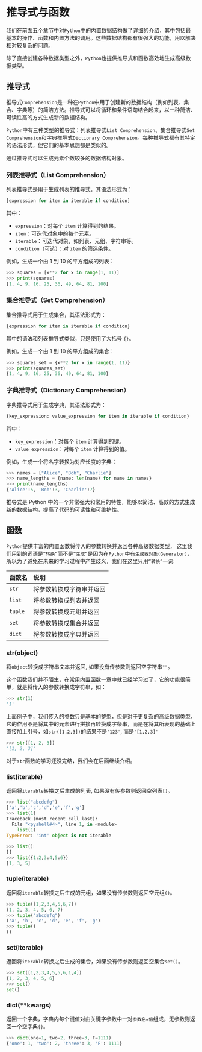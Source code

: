 # 推导式与函数

我们在前面五个章节中对`Python`中的内置数据结构做了详细的介绍，其中包括最基本的操作、函数和内置方法的调用。这些数据结构都有很强大的功能，用以解决相对较复杂的问题。

除了直接创建各种数据类型之外，`Python`也提供推导式和函数高效地生成高级数据类型。

## 推导式

推导式`Comprehension`是一种在`Python`中用于创建新的数据结构（例如列表、集合、字典等）的简洁方法。推导式可以将循环和条件语句结合起来，以一种简洁、可读性高的方式生成新的数据结构。

`Python`中有三种类型的推导式：列表推导式`List Comprehension`、集合推导式`Set Comprehension`和字典推导式`Dictionary Comprehension`。每种推导式都有其特定的语法形式，但它们的基本思想都是类似的。

通过推导式可以生成元素个数较多的数据结构对象。

### 列表推导式（List Comprehension）
列表推导式是用于生成列表的推导式，其语法形式为：

```python
[expression for item in iterable if condition]
```
其中：
- `expression`：对每个 `item` 计算得到的结果。
- `item`：可迭代对象中的每个元素。
- `iterable`：可迭代对象，如列表、元组、字符串等。
- `condition`（可选）：对 `item` 的筛选条件。

例如，生成一个由 1 到 10 的平方组成的列表：

```python
>>> squares = [x**2 for x in range(1, 11)]
>>> print(squares)
[1, 4, 9, 16, 25, 36, 49, 64, 81, 100]
```

### 集合推导式（Set Comprehension）

集合推导式用于生成集合，其语法形式为：

```python
{expression for item in iterable if condition}
```

其中的语法和列表推导式类似，只是使用了大括号 `{}`。

例如，生成一个由 1 到 10 的平方组成的集合：
```python
>>> squares_set = {x**2 for x in range(1, 11)}
>>> print(squares_set)
{1, 4, 9, 16, 25, 36, 49, 64, 81, 100}
```

### 字典推导式（Dictionary Comprehension）

字典推导式用于生成字典，其语法形式为：
```python
{key_expression: value_expression for item in iterable if condition}
```
其中：
- `key_expression`：对每个 `item` 计算得到的键。
- `value_expression`：对每个 `item` 计算得到的值。

例如，生成一个将名字转换为对应长度的字典：
```python
>>> names = ["Alice", "Bob", "Charlie"]
>>> name_lengths = {name: len(name) for name in names}
>>> print(name_lengths)
{'Alice':5, 'Bob':3, 'Charlie':7}
```

推导式是 Python 中的一个非常强大和常用的特性，能够以简洁、高效的方式生成新的数据结构，提高了代码的可读性和可维护性。

## 函数

`Python`提供丰富的内置函数将传入的参数转换并返回各种高级数据类型， 这里我们用到的词语是`“转换”`而不是`”生成”`是因为在`Python`中有`生成器对象(Generator)`，所以为了避免在未来的学习过程中产生歧义，我们在这里只用`“转换”`一词:

| 函数名     | 说明           |
|:--------|:-------------|
| `str`   | 将参数转换成字符串并返回 |
| `list`  | 将参数转换成列表并返回  |
| `tuple` | 将参数转换成元组并返回  |
| `set`   | 将参数转换成集合并返回  |
| `dict`  | 将参数转换成字典并返回  |

### str(object)

将`object`转换成字符串文本并返回, 如果没有传参数则返回空字符串`""`。

这个函数我们并不陌生，在[常用内置函数](../06.常用内建函数/常用内建函数.md)一章中就已经学习过了，它的功能很简单，就是将传入的参数转换成字符串，如：

```python
>>> str(1)
'1'
```

上面例子中，我们传入的参数只是基本的整型，但是对于更复杂的高级数据类型，它的作用不是将其中的元素进行拼接再转换成字条串，而是在将其所表现的基础上直接加上引号，如`str([1,2,3])`的结果不是`'123'`, 而是`'[1,2,3]'`

```python
>>> str([1, 2, 3])
'[1, 2, 3]'
```

对于`str`函数的学习还没完结，我们会在后面继续介绍。

### list(iterable)

返回将`iterable`转换之后生成的列表, 如果没有传参数则返回空列表`[]`。

```python
>>> list("abcdefg")
['a','b','c','d','e','f','g']
>>> list(1)
Traceback (most recent call last):
  File "<pyshell#4>", line 1, in <module>
    list(1)
TypeError: 'int' object is not iterable

>>> list()
[]
>>> list({1:2,3:4,5:6})
[1, 3, 5]
```

### tuple(iterable)

返回将`iterable`转换之后生成的元组，如果没有传参数则返回空元组`()`。

```python
>>> tuple([1,2,3,4,5,6,7])
(1, 2, 3, 4, 5, 6, 7)
>>> tuple("abcdefg")
('a', 'b', 'c', 'd', 'e', 'f', 'g')
>>> tuple()
()
```

### set(iterable)

返回将`iterable`转换之后生成的集合，如果没有传参数则返回空集合`set()`。

```python
>>> set([1,2,3,4,5,5,6,1,4])
{1, 2, 3, 4, 5, 6}
>>> set()
set()
```

### dict(**kwargs)

返回一个字典，字典内每个键值对由关键字参数中一对`参数名=值`组成，无参数则返回一个空字典`{}`。

```python
>>> dict(one=1, two=2, three=3, F=1111)
{'one': 1, 'two': 2, 'three': 3, 'F': 1111}
```
